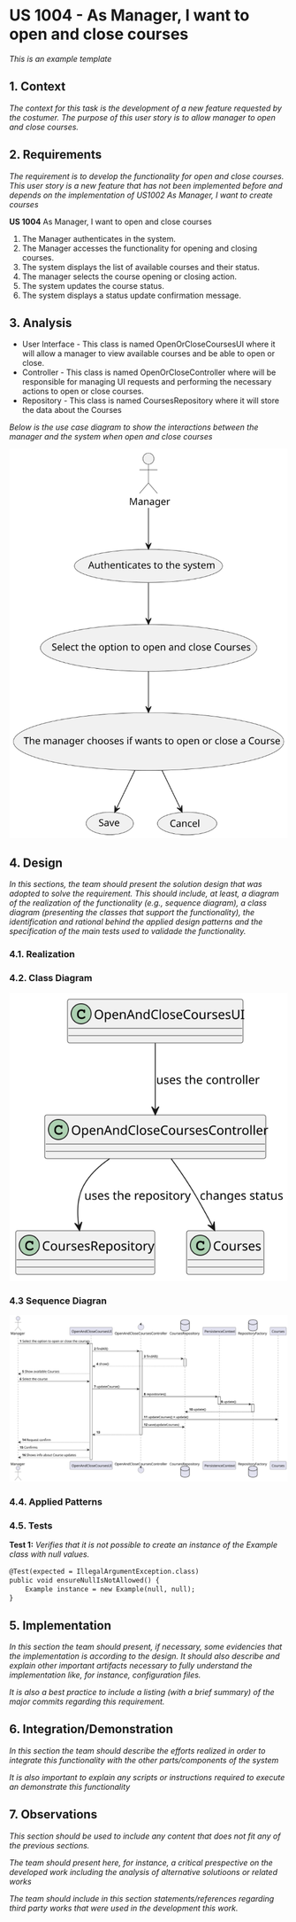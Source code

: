 # US 1004 - As Manager, I want to open and close courses

*This is an example template*

## 1. Context

*The context for this task is the development of a new feature requested by the costumer. The purpose of this user story is to allow manager to open and close courses.*

## 2. Requirements

*The requirement is to develop the functionality for open and close courses. This user story is a new feature that has not been implemented before and depends on the implementation of US1002 As Manager, I want to create courses*

**US 1004** As Manager, I want to open and close courses
1. The Manager authenticates in the system.
2. The Manager accesses the functionality for opening and closing courses.
3. The system displays the list of available courses and their status.
4. The manager selects the course opening or closing action.
5. The system updates the course status.
6. The system displays a status update confirmation message.


## 3. Analysis

* User Interface - This class is named OpenOrCloseCoursesUI where it will allow a manager to view available courses and be able to open or close.
* Controller     - This class is named OpenOrCloseController where will be responsible for managing UI requests and performing the necessary actions to open or close courses.
* Repository     - This class is named CoursesRepository where it will store the data about the Courses

*Below is the use case diagram to show the interactions between the manager and the system when open and close courses*

![Use Case Diagram](Use_Case_Diagram.svg)

## 4. Design

*In this sections, the team should present the solution design that was adopted to solve the requirement. This should include, at least, a diagram of the realization of the functionality (e.g., sequence diagram), a class diagram (presenting the classes that support the functionality), the identification and rational behind the applied design patterns and the specification of the main tests used to validade the functionality.*

### 4.1. Realization

### 4.2. Class Diagram

![class diagram](Class_Diagram.svg "A Class Diagram")

### 4.3 Sequence Diagran
![](Sequence_Diagram.svg)



### 4.4. Applied Patterns

### 4.5. Tests

**Test 1:** *Verifies that it is not possible to create an instance of the Example class with null values.*

```
@Test(expected = IllegalArgumentException.class)
public void ensureNullIsNotAllowed() {
	Example instance = new Example(null, null);
}
````

## 5. Implementation

*In this section the team should present, if necessary, some evidencies that the implementation is according to the design. It should also describe and explain other important artifacts necessary to fully understand the implementation like, for instance, configuration files.*

*It is also a best practice to include a listing (with a brief summary) of the major commits regarding this requirement.*

## 6. Integration/Demonstration

*In this section the team should describe the efforts realized in order to integrate this functionality with the other parts/components of the system*

*It is also important to explain any scripts or instructions required to execute an demonstrate this functionality*

## 7. Observations

*This section should be used to include any content that does not fit any of the previous sections.*

*The team should present here, for instance, a critical prespective on the developed work including the analysis of alternative solutioons or related works*

*The team should include in this section statements/references regarding third party works that were used in the development this work.*